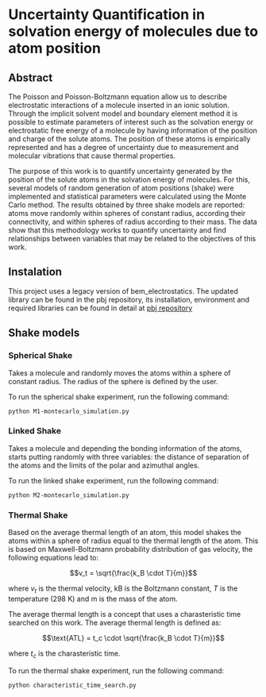 # Uncertainty Quantification in solvation energy of molecules due to atom position

## Abstract

The Poisson and Poisson-Boltzmann equation allow us to describe electrostatic interactions of a molecule inserted in an ionic solution. Through the implicit solvent model and boundary element method it is possible to estimate parameters of interest such as the solvation energy or electrostatic free energy of a molecule by having information of the position and charge of the solute atoms. The position of these atoms is empirically represented and has a degree of uncertainty due to measurement and molecular vibrations that cause thermal properties.

The purpose of this work is to quantify uncertainty generated by the position of the solute atoms in the solvation energy of molecules. For this, several models of random generation of atom positions (shake) were implemented and statistical parameters were calculated using the Monte Carlo method. The results obtained by three shake models are reported: atoms move randomly within spheres of constant radius, according their connectivity, and within spheres of radius according to their mass. The data show that this methodology works to quantify uncertainty and find relationships between variables that may be related to the objectives of this work.

## Instalation
 
This project uses a legacy version of bem_electrostatics. The updated library can be found in the pbj repository, its installation, environment and required libraries can be found in detail at [pbj repository](https://github.com/bem4solvation/pbj/)

## Shake models

### Spherical Shake

Takes a molecule and randomly moves the atoms within a sphere of constant radius. The radius of the sphere is defined by the user.

To run the spherical shake experiment, run the following command:

```python M1-montecarlo_simulation.py```

### Linked Shake

Takes a molecule and depending the bonding information of the atoms, starts putting randomly with three variables: the distance of separation of the atoms and the limits of the polar and azimuthal angles.

To run the linked shake experiment, run the following command:

```python M2-montecarlo_simulation.py```

### Thermal Shake

Based on the average thermal length of an atom, this model shakes the atoms within a sphere of radius equal to the thermal length of the atom. This is based on Maxwell-Boltzmann probability distribution of gas velocity, the following equations lead to:

$$v_t = \sqrt{\frac{k_B \cdot T}{m}}$$

where $v_t$ is the thermal velocity, kB is the Boltzmann constant, $T$ is the temperature (298 K) and m is the mass of the atom.

The average thermal length is a concept that uses a charasteristic time searched on this work. The average thermal length is defined as:

$$\text{ATL} = t_c \cdot \sqrt{\frac{k_B \cdot T}{m}}$$

where $t_c$ is the charasteristic time.

To run the thermal shake experiment, run the following command:

```python characteristic_time_search.py```
